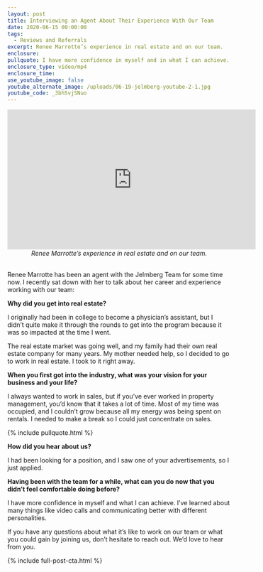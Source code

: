 ```yaml
---
layout: post
title: Interviewing an Agent About Their Experience With Our Team
date: 2020-06-15 00:00:00
tags:
  - Reviews and Referrals
excerpt: Renee Marrotte’s experience in real estate and on our team.
enclosure:
pullquote: I have more confidence in myself and in what I can achieve.
enclosure_type: video/mp4
enclosure_time:
use_youtube_image: false
youtube_alternate_image: /uploads/06-19-jelmberg-youtube-2-1.jpg
youtube_code: _3bhSvjSNuo
---
```


<center><iframe width="560" height="315" src="https://www.youtube.com/embed/gSGyJDhHteg?rel=0" frameborder="0" allow="accelerometer; autoplay; encrypted-media; gyroscope; picture-in-picture" allowfullscreen=""></iframe></center>

<center><em>Renee Marrotte&rsquo;s experience in real estate and on our team.</em></center>

<br>Renee Marrotte has been an agent with the Jelmberg Team for some time now. I recently sat down with her to talk about her career and experience working with our team:

**Why did you get into real estate?**

I originally had been in college to become a physician’s assistant, but I didn’t quite make it through the rounds to get into the program because it was so impacted at the time I went.&nbsp;

The real estate market was going well, and my family had their own real estate company for many years. My mother needed help, so I decided to go to work in real estate. I took to it right away.

**When you first got into the industry, what was your vision for your business and your life?**

I always wanted to work in sales, but if you’ve ever worked in property management, you’d know that it takes a lot of time. Most of my time was occupied, and I couldn’t grow because all my energy was being spent on rentals. I needed to make a break so I could just concentrate on sales.

{% include pullquote.html %}

**How did you hear about us?**

I had been looking for a position, and I saw one of your advertisements, so I just applied.

**Having been with the team for a while, what can you do now that you didn’t feel comfortable doing before?**

I have more confidence in myself and what I can achieve. I’ve learned about many things like video calls and communicating better with different personalities.

If you have any questions about what it’s like to work on our team or what you could gain by joining us, don’t hesitate to reach out. We’d love to hear from you.

{% include full-post-cta.html %}